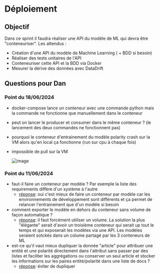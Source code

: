 # Déploiement

## Objectif

Dans ce sprint il faudra réaliser une API du modèle de ML qui devra être "conteneuriser". Les attendus :

* Création d'une API du modèle de Machine Learning ( + BDD si besoin)
* Réaliser des tests unitaires de l'API
* Conteneuriser cette API et la BDD via Docker
* Mesurer la dérive des données avec DataDrift

## Questions pour Dan

### Point du 18/06/2024
* docker-compose lance un conteneur avec une commande python mais la commande ne fonctionne que manuellement dans le conteneur
* peut on lancer le producer et consumer dans le même conteneur ? (le lancement des deux commandes ne fonctionnent pas)
* pourquoi le conteneur d'entrainement du modèle polarity crash sur la VM alors qu'en local ça fonctionne (run sur cpu à chaque fois)
* impossible de pull sur la VM
  
  ![image](https://github.com/Linenlp/nyt_news/assets/40054464/3a4ec353-7873-4bd0-8229-956f3936105f)

### Point du 11/06/2024
* faut-il faire un conteneur par modèle ? Par exemple la liste des requirements diffère d'un système à l'autre
    * <ins>réponse</ins>: oui c'est mieux de faire un conteneur par modèle car les environnements de développement sont différents et ça permet de relancer l'entrainement que d'un modèle si besoin
* comment exporter le modèle en dehors du conteneur sans volume de façon automatique ?
    * <ins>réponse</ins>: il faut forcément utiliser un volume. La solution la plus "élégante" serait d'avoir un troisième conteneur qui serait up tout le temps et qui exposerait les modèles via une API. Les modèles seraient sotckés dans un colume partagé par les 3 conteneurs de ML
* est-ce qu'il vaut mieux dupliquer la donnée "article" pour attribuer une entité et une polarité directement dans l'attribut sans passer par des listes et faciliter les aggrégations ou conserver un seul article et stocker les informations sur les paires entité/polarité dans une liste de docs ?
    * <ins>réponse</ins>: éviter de dupliquer
